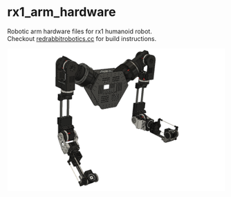 # rx1_arm_hardware
Robotic arm hardware files for rx1 humanoid robot.  
Checkout [redrabbitrobotics.cc](https://www.redrabbitrobotics.cc/rx1-humanoid-arm-assembly-instruction/) for build instructions.  

![image](https://github.com/Red-Rabbit-Robotics/rx1_arm_hardware/blob/master/media/arm_assembly.PNG)  
